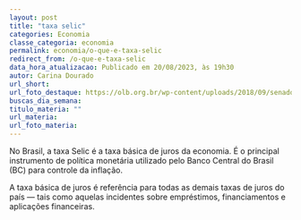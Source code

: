 ```yaml
---
layout: post
title: "taxa selic"
categories: Economia
classe_categoria: economia
permalink: economia/o-que-e-taxa-selic
redirect_from: /o-que-e-taxa-selic
data_hora_atualizacao: Publicado em 20/08/2023, às 19h30
autor: Carina Dourado
url_short: 
url_foto_destaque: https://olb.org.br/wp-content/uploads/2018/09/senador.jpg
buscas_dia_semana: 
titulo_materia: ""
url_materia: 
url_foto_materia: 
---
```

No Brasil, a taxa Selic é a taxa básica de juros da economia. É o principal instrumento de política monetária utilizado pelo Banco Central do Brasil (BC) para controle da inflação.

A taxa básica de juros é referência para todas as demais taxas de juros do país — tais como aquelas incidentes sobre empréstimos, financiamentos e aplicações financeiras.

